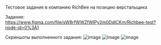 Тестовое задание в компанию RichBee на позицию верстальщика

Задание: https://www.figma.com/file/sW8rfWWZfWIPy2m0DdjCKm/Richbee-test?node-id=0%3A1

Скриншоты выполненного задания:
![image](https://user-images.githubusercontent.com/47104132/121581647-bb0a6f00-ca36-11eb-9e71-d4924c0f8b16.png)
![image](https://user-images.githubusercontent.com/47104132/121581736-df664b80-ca36-11eb-8125-f39f8b7c0baf.png)
![image](https://user-images.githubusercontent.com/47104132/121581767-ea20e080-ca36-11eb-9097-5289381303d9.png)

